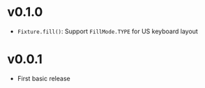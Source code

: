# v0.1.0

-   `Fixture.fill()`: Support `FillMode.TYPE` for US keyboard layout

# v0.0.1

-   First basic release
